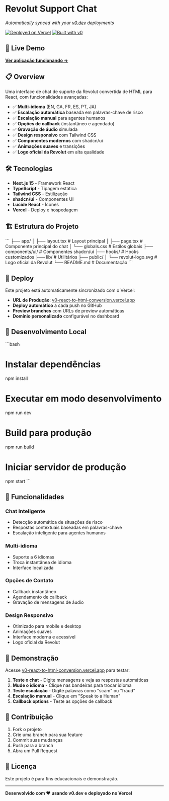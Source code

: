 # Revolut Support Chat

*Automatically synced with your [v0.dev](https://v0.dev) deployments*

[![Deployed on Vercel](https://img.shields.io/badge/Deployed%20on-Vercel-black?style=for-the-badge&logo=vercel)](https://v0-react-to-html-conversion.vercel.app)
[![Built with v0](https://img.shields.io/badge/Built%20with-v0.dev-black?style=for-the-badge)](https://v0.dev)

## 🚀 Live Demo

**[Ver aplicação funcionando →](https://v0-react-to-html-conversion.vercel.app)**

## 📋 Overview

Uma interface de chat de suporte da Revolut convertida de HTML para React, com funcionalidades avançadas:

- ✅ **Multi-idioma** (EN, GA, FR, ES, PT, JA)
- ✅ **Escalação automática** baseada em palavras-chave de risco
- ✅ **Escalação manual** para agentes humanos
- ✅ **Opções de callback** (instantâneo e agendado)
- ✅ **Gravação de áudio** simulada
- ✅ **Design responsivo** com Tailwind CSS
- ✅ **Componentes modernos** com shadcn/ui
- ✅ **Animações suaves** e transições
- ✅ **Logo oficial da Revolut** em alta qualidade

## 🛠️ Tecnologias

- **Next.js 15** - Framework React
- **TypeScript** - Tipagem estática
- **Tailwind CSS** - Estilização
- **shadcn/ui** - Componentes UI
- **Lucide React** - Ícones
- **Vercel** - Deploy e hospedagem

## 🏗️ Estrutura do Projeto

\`\`\`
├── app/
│   ├── layout.tsx          # Layout principal
│   ├── page.tsx            # Componente principal do chat
│   └── globals.css         # Estilos globais
├── components/ui/          # Componentes shadcn/ui
├── hooks/                  # Hooks customizados
├── lib/                    # Utilitários
├── public/
│   └── revolut-logo.svg    # Logo oficial da Revolut
└── README.md               # Documentação
\`\`\`

## 🚀 Deploy

Este projeto está automaticamente sincronizado com o Vercel:

- **URL de Produção**: [v0-react-to-html-conversion.vercel.app](https://v0-react-to-html-conversion.vercel.app)
- **Deploy automático** a cada push no GitHub
- **Preview branches** com URLs de preview automáticas
- **Domínio personalizado** configurável no dashboard

## 🔧 Desenvolvimento Local

\`\`\`bash
# Instalar dependências
npm install

# Executar em modo desenvolvimento
npm run dev

# Build para produção
npm run build

# Iniciar servidor de produção
npm start
\`\`\`

## 📱 Funcionalidades

### Chat Inteligente
- Detecção automática de situações de risco
- Respostas contextuais baseadas em palavras-chave
- Escalação inteligente para agentes humanos

### Multi-idioma
- Suporte a 6 idiomas
- Troca instantânea de idioma
- Interface localizada

### Opções de Contato
- Callback instantâneo
- Agendamento de callback
- Gravação de mensagens de áudio

### Design Responsivo
- Otimizado para mobile e desktop
- Animações suaves
- Interface moderna e acessível
- Logo oficial da Revolut

## 🎯 Demonstração

Acesse [v0-react-to-html-conversion.vercel.app](https://v0-react-to-html-conversion.vercel.app) para testar:

1. **Teste o chat** - Digite mensagens e veja as respostas automáticas
2. **Mude o idioma** - Clique nas bandeiras para trocar idioma
3. **Teste escalação** - Digite palavras como "scam" ou "fraud"
4. **Escalação manual** - Clique em "Speak to a Human"
5. **Callback options** - Teste as opções de callback

## 🤝 Contribuição

1. Fork o projeto
2. Crie uma branch para sua feature
3. Commit suas mudanças
4. Push para a branch
5. Abra um Pull Request

## 📄 Licença

Este projeto é para fins educacionais e demonstração.

---

**Desenvolvido com ❤️ usando v0.dev e deployado no Vercel**
